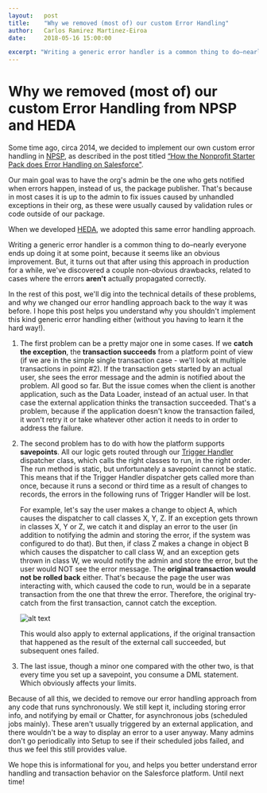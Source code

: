 ```yaml
---
layout:   post
title:    "Why we removed (most of) our custom Error Handling"
author:   Carlos Ramirez Martinez-Eiroa
date:     2018-05-16 15:00:00

excerpt: "Writing a generic error handler is a common thing to do–nearly everyone ends up doing it at some point. We did it for NPSP and HEDA. But, it turns out it has non-obvious drawbacks, which we'd like to share with you."
---
```

# Why we removed (most of) our custom Error Handling from NPSP and HEDA

Some time ago, circa 2014, we decided to implement our own custom error handling in [NPSP](http://www.salesforce.org/nonprofit/nonprofit-success-pack/), as described in the post titled [“How the Nonprofit Starter Pack does Error Handling on Salesforce"](http://developer.salesforce.org/#blog/post/2015/02/03/how-npsp-does-error-handling-on-salesforce.html).

Our main goal was to have the org's admin be the one who gets notified when errors happen, instead of us, the package publisher. That's because in most cases it is up to the admin to fix issues caused by unhandled exceptions in their org, as these were usually caused by validation rules or code outside of our package.

When we developed [HEDA](http://www.salesforce.org/highered/data-architecture/), we adopted this same error handling approach. 

Writing a generic error handler is a common thing to do–nearly everyone ends up doing it at some point, because it seems like an obvious improvement. But, it turns out that after using this approach in production for a while, we've discovered a couple non-obvious drawbacks, related to cases where the errors  **aren't** actually propagated correctly.

In the rest of this post, we'll dig into the technical details of these problems, and why we changed our error handling approach back to the way it was before. I hope this post helps you understand why you shouldn't implement this kind generic error handling either (without you having to learn it the hard way!).

1. The first problem can be a pretty major one in some cases. If we **catch the exception**, the **transaction succeeds** from a platform point of view (if we are in the simple single transaction case - we'll look at multiple transactions in point #2). If the transaction gets started by an actual user, she sees the error message and the admin is notified about the problem. All good so far. But  the issue comes when the client is another application, such as the Data Loader, instead of an actual user. In that case the external application thinks the transaction succeeded. That's a problem, because if the application doesn't know the transaction failed, it won't retry it or take whatever other action it needs to in order to address the failure.

2. The second problem has to do with how the platform supports **savepoints**. All our logic gets routed through our [Trigger Handler](https://github.com/SalesforceFoundation/HEDAP/blob/master/src/classes/TDTM_TriggerHandler.cls) dispatcher class, which calls the right classes to run, in the right order. The run method is static, but unfortunately a savepoint cannot be static. This means that if the Trigger Handler dispatcher gets called more than once, because it runs a second or third time as a result of changes to records, the errors in the following runs of Trigger Handler will be lost. 

   For example, let's say the user makes a change to object A, which causes the dispatcher to call classes X, Y, Z. If an exception gets thrown in classes X, Y or Z, we catch it and display an error to the user (in addition to notifying the admin and storing the error, if the system was configured to do that). But then, if class Z makes a change in object B which causes the dispatcher to call class W, and an exception gets thrown in class W, we would notify the admin and store the error, but the user would NOT see the error message. The **original transaction would not be rolled back** either. That's because the page the user was interacting with, which caused the code to run, would be in a separate transaction from the one that threw the error. Therefore, the original try-catch from the first transaction, cannot catch the exception.

   ![alt text](https://developer.salesforce.org/assets/images/removing-error-handling.png "Error Propagation Sequence Diagram")

   This would also apply to external applications, if the original transaction that happened as the result of the external call succeeded, but subsequent ones failed.

3. The last issue, though a minor one compared with the other two, is that every time you set up a savepoint, you consume a DML statement. Which obviously affects your limits.

Because of all this, we decided to remove our error handling approach from any code that runs synchronously. We still kept it, including storing error info, and notifying by email or Chatter, for asynchronous jobs (scheduled jobs mainly). These aren't usually triggered by an external application, and there wouldn't be a way to display an error to a user anyway. Many admins don't go periodically into Setup to see if their scheduled jobs failed, and thus we feel this still provides value.

We hope this is informational for you, and helps you better understand error handling and transaction behavior on the Salesforce platform. Until next time!

